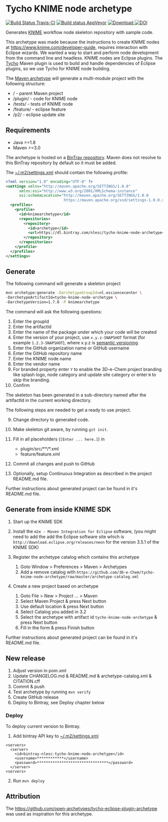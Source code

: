 # Tycho KNIME node archetype

[![Build Status Travis-CI](https://travis-ci.org/3D-e-Chem/tycho-knime-node-archetype.svg?branch=master)](https://travis-ci.org/3D-e-Chem/tycho-knime-node-archetype)
[![Build status AppVeyor](https://ci.appveyor.com/api/projects/status/70whq4bsdl0oq94m?svg=true)](https://ci.appveyor.com/project/3D-e-Chem/tycho-knime-node-archetype)
[![Download](https://api.bintray.com/packages/nlesc/tycho-knime-node-archetype/tycho-knime-node-archetype/images/download.svg) ](https://bintray.com/nlesc/tycho-knime-node-archetype/tycho-knime-node-archetype/_latestVersion)
[![DOI](https://zenodo.org/badge/DOI/10.5281/zenodo.597989.svg)](https://doi.org/10.5281/zenodo.597989)

Generates [KNIME](http://www.knime.org) workflow node skeleton repository with sample code.

This archetype was made because the instructions to create KNIME nodes at https://www.knime.com/developer-guide, requires interaction with Eclipse wizards. We wanted a way to start and perform node development from the command line and headless.
KNIME nodes are Eclipse plugins. The [Tycho](https://eclipse.org/tycho/) Maven plugin is used to build and handle dependencies of Eclipse plugins, so we use Tycho for KNIME node building.

The [Maven archetype](https://maven.apache.org/guides/introduction/introduction-to-archetypes.html) will generate a multi-module project with the following structure:

* / - parent Maven project
* /plugin/ - code for KNIME node
* /tests/ - tests of KNIME node
* /feature/ - eclipse feature
* /p2/ - eclipse update site

## Requirements

* Java >=1.8
* Maven >=3.0

The archetype is hosted on a [BinTray repository](https://dl.bintray.com/nlesc/tycho-knime-node-archetype).
Maven does not resolve to this BinTray repository by default so it must be added.

The [~/.m2/settings.xml](https://maven.apache.org/settings.html) should contain the following profile:
```xml
<?xml version="1.0" encoding="UTF-8" ?>
<settings xmlns="http://maven.apache.org/SETTINGS/1.0.0"
      xmlns:xsi="http://www.w3.org/2001/XMLSchema-instance"
      xsi:schemaLocation="http://maven.apache.org/SETTINGS/1.0.0
                          https://maven.apache.org/xsd/settings-1.0.0.xsd">
  <profiles>
    <profile>
      <id>knimearchetype</id>
      <repositories>
        <repository>
          <id>archetype</id>
          <url>https://dl.bintray.com/nlesc/tycho-knime-node-archetype</url>
        </repository>
      </repositories>
    </profile>
  </profiles>
</settings>
```

## Generate

The following command will generate a skeleton project
```sh
mvn archetype:generate -DarchetypeGroupId=nl.esciencecenter \
-DarchetypeArtifactId=tycho-knime-node-archetype \
-DarchetypeVersion=1.7.0 -P knimearchetype
```

The command will ask the following questions:

1. Enter the groupId
2. Enter the artifactId
3. Enter the name of the package under which your code will be created
4. Enter the version of your project, use `x.y.z-SNAPSHOT` format (for example `1.2.3-SNAPSHOT`), where x.y.z is [semantic versioning](http://semver.org/).
5. Enter the GitHub organization name or GitHub username
6. Enter the GitHub repository name
7. Enter the KNIME node name
8. Enter the vendor name
9. For branded property enter `Y` to enable the 3D-e-Chem project branding like splash logo, node category and update site category or enter `N` to skip the branding.
9. Confirm

The skeleton has been generated in a sub-directory named after the artifactId in the current working directory.

The following steps are needed to get a ready to use project.

9. Change directory to generated code.
10. Make skeleton git aware, by running `git init`.
11. Fill in all placeholders (`[Enter ... here.]`) in

    * plugin/src/**/*.xml
    * feature/feature.xml

12. Commit all changes and push to GitHub
13. Optionally, setup Continuous Integration as described in the project README.md file.

Further instructions about generated project can be found in it's README.md file.

## Generate from inside KNIME SDK

1. Start up the KNIME SDK
2. Install the `m2e - Maven Integration for Eclipse` software, (you might need to add the add the Eclipse software site which is `http://download.eclipse.org/releases/neon` for the version 3.5.1 of the KNIME SDK)
3. Register the archetype catalog which contains this archetype

      1. Goto Window > Preferences > Maven > Archetypes
      2. Add a remove catalog with `https://github.com/3D-e-Chem/tycho-knime-node-archetype/raw/master/archetype-catalog.xml`

4. Create a new project based on archetype

      1. Goto File > New > Project ... > Maven
      2. Select Maven Project & press Next button
      3. Use default location & press Next button
      4. Select Catalog you added in 3.2
      5. Select the archetype with artifact id `tycho-knime-node-archetype` & press Next button
      6. Fill in the form & press Finish button

Further instructions about generated project can be found in it's README.md file.

## New release

1. Adjust version in pom.xml
2. Update CHANGELOG.md & README.md & archetype-catalog.xml & CITATION.cff
3. Commit & push
4. Test archetype by running `mvn verify`
5. Create GitHub release
6. Deploy to Bintray, see Deploy chapter below

### Deploy

To deploy current version to Bintray.

1. Add bintray API key to [~/.m2/settings.xml](https://maven.apache.org/settings.html)

```
<servers>
  <server>
    <id>bintray-nlesc-tycho-knime-node-archetype</id>
    <username>************</username>
    <password>********************************</password>
  </server>
<servers>
```

2. Run `mvn deploy`

## Attribution

The https://github.com/open-archetypes/tycho-eclipse-plugin-archetype was used as inspiration for this archetype.
